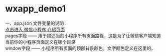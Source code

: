 # wxapp_demo1

一、app.json 文件变量的说明：<br/>
[点击进入 微信小程序 介绍页面](https://developers.weixin.qq.com/miniprogram/dev/quickstart/basic/file.html)<br/>
pages字段 —— 用于描述当前小程序所有页面路径，这是为了让微信客户端知道当前你的小程序页面定义在哪个目录<br/>
window字段 —— 小程序所有页面的顶部背景颜色，文字颜色定义在这里的。<br/>
